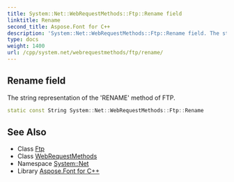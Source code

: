```yaml
---
title: System::Net::WebRequestMethods::Ftp::Rename field
linktitle: Rename
second_title: Aspose.Font for C++
description: 'System::Net::WebRequestMethods::Ftp::Rename field. The string representation of the ''RENAME'' method of FTP in C++.'
type: docs
weight: 1400
url: /cpp/system.net/webrequestmethods/ftp/rename/
---
```

## Rename field


The string representation of the 'RENAME' method of FTP.

```cpp
static const String System::Net::WebRequestMethods::Ftp::Rename
```

## See Also

* Class [Ftp](../)
* Class [WebRequestMethods](../../)
* Namespace [System::Net](../../../)
* Library [Aspose.Font for C++](../../../../)

